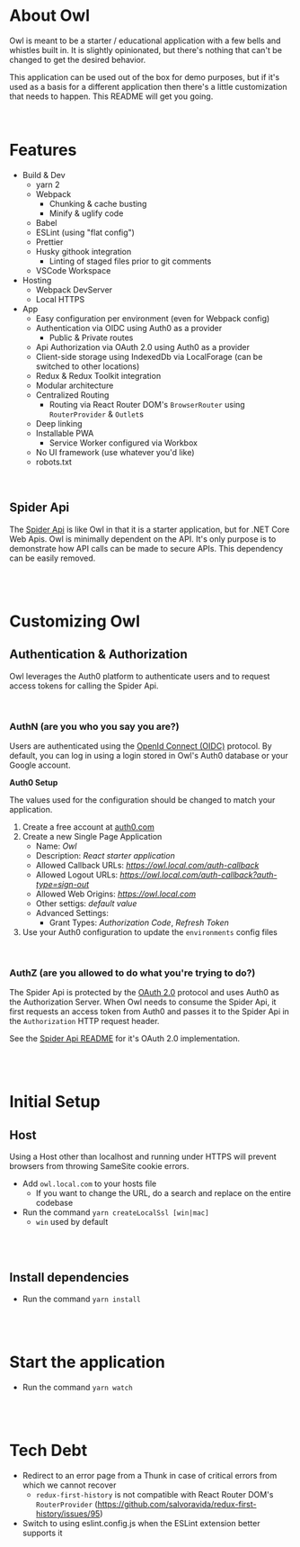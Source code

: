 # About Owl

Owl is meant to be a starter / educational application with a few bells and whistles built in. It is slightly opinionated, but there's nothing that can't be changed to get the desired behavior.

This application can be used out of the box for demo purposes, but if it's used as a basis for a different application then there's a little customization that needs to happen. This README will get you going.

<br />

# Features

- Build & Dev
  - yarn 2
  - Webpack
    - Chunking & cache busting
    - Minify & uglify code
  - Babel
  - ESLint (using "flat config")
  - Prettier
  - Husky githook integration
    - Linting of staged files prior to git comments
  - VSCode Workspace
- Hosting
  - Webpack DevServer
  - Local HTTPS
- App
  - Easy configuration per environment (even for Webpack config)
  - Authentication via OIDC using Auth0 as a provider
    - Public & Private routes
  - Api Authorization via OAuth 2.0 using Auth0 as a provider
  - Client-side storage using IndexedDb via LocalForage (can be switched to other locations)
  - Redux & Redux Toolkit integration
  - Modular architecture
  - Centralized Routing
    - Routing via React Router DOM's `BrowserRouter` using `RouterProvider` & `Outlet`s
  - Deep linking
  - Installable PWA
    - Service Worker configured via Workbox
  - No UI framework (use whatever you'd like)
  - robots.txt

<br />

## Spider Api

The [Spider Api](https://github.com/AGDevX/Spider) is like Owl in that it is a starter application, but for .NET Core Web Apis. Owl is minimally dependent on the API. It's only purpose is to demonstrate how API calls can be made to secure APIs. This dependency can be easily removed.

<br />
<br />

# Customizing Owl

## Authentication & Authorization

Owl leverages the Auth0 platform to authenticate users and to request access tokens for calling the Spider Api.

<br />

### AuthN (are you who you say you are?)

Users are authenticated using the [OpenId Connect (OIDC)](https://openid.net/connect/) protocol. By default, you can log in using a login stored in Owl's Auth0 database or your Google account.

**Auth0 Setup**

The values used for the configuration should be changed to match your application.

1. Create a free account at [auth0.com](https://auth0.com/)
2. Create a new Single Page Application
   - Name: _Owl_
   - Description: _React starter application_
   - Allowed Callback URLs: _https://owl.local.com/auth-callback_
   - Allowed Logout URLs: _https://owl.local.com/auth-callback?auth-type=sign-out_
   - Allowed Web Origins: _https://owl.local.com_
   - Other settigs: _default value_
   - Advanced Settings:
     - Grant Types: _Authorization Code_, _Refresh Token_
3. Use your Auth0 configuration to update the `environments` config files

<br />

### AuthZ (are you allowed to do what you're trying to do?)

The Spider Api is protected by the [OAuth 2.0](https://oauth.net/2/) protocol and uses Auth0 as the Authorization Server. When Owl needs to consume the Spider Api, it first requests an access token from Auth0 and passes it to the Spider Api in the `Authorization` HTTP request header.

See the [Spider Api README](https://github.com/AGDevX/Spider#readme) for it's OAuth 2.0 implementation.

<br />
<br />

# Initial Setup

## Host

Using a Host other than localhost and running under HTTPS will prevent browsers from throwing SameSite cookie errors.

- Add `owl.local.com` to your hosts file
  - If you want to change the URL, do a search and replace on the entire codebase
- Run the command `yarn createLocalSsl [win|mac]`
  - `win` used by default

<br />
<br />

## Install dependencies

- Run the command `yarn install`

<br />
<br />

# Start the application

- Run the command `yarn watch`

<br />
<br />

# Tech Debt

- Redirect to an error page from a Thunk in case of critical errors from which we cannot recover
  - `redux-first-history` is not compatible with React Router DOM's `RouterProvider` (https://github.com/salvoravida/redux-first-history/issues/95)
- Switch to using eslint.config.js when the ESLint extension better supports it
